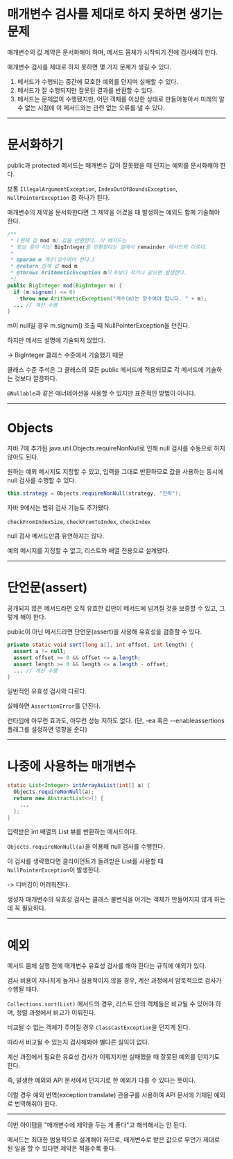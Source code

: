 # 매개변수 검사를 제대로 하지 못하면 생기는 문제

매개변수의 값 제약은 문서화해야 하며, 메서드 몸체가 시작되기 전에 검사해야 한다.

매개변수 검사를 제대로 하지 못하면 몇 가지 문제가 생길 수 있다.

1. 메서드가 수행되는 중간에 모호한 예외를 던지며 실패할 수 있다.
2. 메서드가 잘 수행되지만 잘못된 결과를 반환할 수 있다.
3. 메서드는 문제없이 수행됐지만, 어떤 객체를 이상한 상태로 만들어놓아서 미래의 알 수 없는 시점에 이 메서드와는 관련 없는 오류를 낼 수 있다.

---

# 문서화하기

public과 protected 메서드는 매개변수 값이 잘못됐을 때 던지는 예외를 문서화해야 한다.

보통 `IllegalArgumentException`, `IndexOutOfBoundsException`, `NullPointerException` 중 하나가 된다.

매개변수의 제약을 문서화한다면 그 제약을 어겼을 때 발생하는 예외도 함께 기술해야 한다.

``` java
/**
 * (현재 값 mod m) 값을 반환한다. 이 메서드는
 * 항상 음이 아닌 BigInteger를 반환한다는 점에서 remainder 메서드와 다르다.
 *
 * @param m 계수(양수여야 한다.)
 * @return 현재 값 mod m
 * @throws ArithmeticException m이 0보다 작거나 같으면 발생한다.
 */
public BigInteger mod(BigInteger m) {
  if (m.signum() <= 0)
    throw new ArithmeticException("계수(m)는 양수여야 합니다. " + m);
  ... // 계산 수행
}
```

m이 null일 경우 m.signum() 호출 때 NullPointerException을 던진다.

하지만 메서드 설명에 기술되지 않았다.

-> BigInteger 클래스 수준에서 기술했기 때문

클래스 수준 주석은 그 클래스의 모든 public 메서드에 적용되므로 각 메서드에 기술하는 것보다 깔끔하다.

`@Nullable`과 같은 애너테이션을 사용할 수 있지만 표준적인 방법이 아니다.

---

# Objects

자바 7에 추가된 java.util.Objects.requireNonNull로 인해 null 검사를 수동으로 하지 않아도 된다.

원하는 예외 메시지도 지정할 수 있고, 입력을 그대로 반환하므로 값을 사용하는 동시에 null 검사를 수행할 수 있다.

``` java
this.strategy = Objects.requireNonNull(strategy, "전략");
```

자바 9에서는 범위 검사 기능도 추가됐다.

`checkFromIndexSize`, `checkFromToIndex`, `checkIndex`

null 검사 메서드만큼 유연하지는 않다.

예외 메시지를 지정할 수 없고, 리스트와 배열 전용으로 설계됐다.

---

# 단언문(assert)

공개되지 않은 메서드라면 오직 유효한 값만이 메서드에 넘겨질 것을 보증할 수 있고, 그렇게 해야 한다.

public이 아닌 메서드라면 단언문(assert)을 사용해 유효성을 검증할 수 있다.

``` java
private static void sort(long a[], int offset, int length) {
  assert a != null;
  assert offset >= 0 && offset <= a.length;
  assert length >= 0 && length <= a.length - offset;
  ... // 계산 수행
}
```

일반적인 유효성 검사와 다르다.

실패하면 `AssertionError`를 던진다.

런타임에 아무런 효과도, 아무런 성능 저하도 없다. (단, -ea 혹은 --enableassertions 플래그를 설정하면 영향을 준다)

---

# 나중에 사용하는 매개변수

``` java
static List<Integer> intArrayAsList(int[] a) {
  Objects.requireNonNull(a);
  return new AbstractList<>() {
    ...
  };
}
```

입력받은 int 배열의 List 뷰를 반환하는 메서드이다.

`Objects.requireNonNull(a)`을 이용해 null 검사를 수행한다.

이 검사를 생략했다면 클라이언트가 돌려받은 List를 사용할 때 `NullPointerException`이 발생한다.

-> 디버깅이 어려워진다.

생성자 매개변수의 유효성 검사는 클래스 불변식을 어기는 객체가 만들어지지 않게 하는 데 꼭 필요하다.

---

# 예외

메서드 몸체 실행 전에 매개변수 유효성 검사를 해야 한다는 규칙에 예외가 있다.

검사 비용이 지나치게 높거나 실용적이지 않을 경우, 계산 과정에서 암묵적으로 검사가 수행될 때다.

`Collections.sort(List)` 메서드의 경우, 리스트 안의 객체들은 비교될 수 있어야 하며, 정렬 과정에서 비교가 이뤄진다.

비교될 수 없는 객체가 주어질 경우 `ClassCastException`을 던지게 된다.

따라서 비교될 수 있는지 검사해봐야 별다른 실익이 없다.

계산 과정에서 필요한 유효성 검사가 이뤄지지만 실패했을 때 잘못된 예외를 던지기도 한다.

즉, 발생한 예외와 API 문서에서 던지기로 한 예외가 다를 수 있다는 뜻이다.

이럴 경우 예외 번역(exception translate) 관용구를 사용하여 API 문서에 기재된 예외로 번역해줘야 한다.

---

이번 아이템을 "매개변수에 제약을 두는 게 좋다"고 해석해서는 안 된다.

메서드는 최대한 범용적으로 설계해야 하므로, 매개변수로 받은 값으로 무언가 제대로 된 일을 할 수 있다면 제약은 적을수록 좋다.
